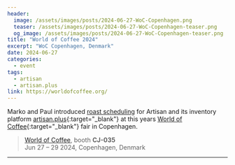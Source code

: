 ```yaml
---
header:
  image: /assets/images/posts/2024-06-27-WoC-Copenhagen.png
  teaser: /assets/images/posts/2024-06-27-WoC-Copenhagen-teaser.png
  og_image: /assets/images/posts/2024-06-27-WoC-Copenhagen-teaser.png
title: "World of Coffee 2024"
excerpt: "WoC Copenhagen, Denmark"
date: 2024-06-27
categories:
  - event
tags: 
  - artisan
  - artisan.plus
link: https://worldofcoffee.org/
---
```


Marko and Paul introduced [roast scheduling](https://doc.artisan.plus/docs/schedule/) for Artisan and its inventory platform [artisan.plus](https://artisan.plus){:target="_blank"} at this years [World of Coffee](https://worldofcoffee.org/){:target="_blank"} fair in Copenhagen. 

> [World of Coffee](https://worldofcoffee.org/), booth **CJ-035**   
Jun 27 – 29 2024, Copenhagen, Denmark

---